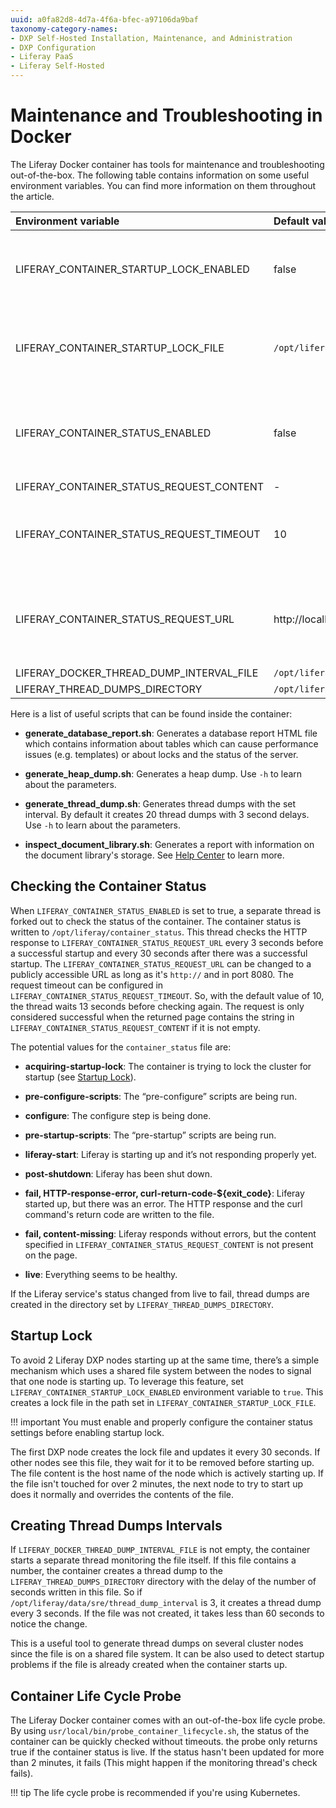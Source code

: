 ```yaml
---
uuid: a0fa82d8-4d7a-4f6a-bfec-a97106da9baf
taxonomy-category-names:
- DXP Self-Hosted Installation, Maintenance, and Administration
- DXP Configuration
- Liferay PaaS
- Liferay Self-Hosted
---
```

# Maintenance and Troubleshooting in Docker

The Liferay Docker container has tools for maintenance and troubleshooting out-of-the-box. The following table contains information on some useful environment variables. You can find more information on them throughout the article.

| Environment variable                     | Default value                                | Purpose                                                                       |
| :--------------------------------------- | :------------------------------------------- | :---------------------------------------------------------------------------- |
| LIFERAY_CONTAINER_STARTUP_LOCK_ENABLED   | false                                        | Set to `true` to avoid 2 nodes starting up at the same time. |
| LIFERAY_CONTAINER_STARTUP_LOCK_FILE      | `/opt/liferay/data/liferay-startup-lock`     | The location where the lock file should be created. |
| LIFERAY_CONTAINER_STATUS_ENABLED         | false                                        | Set to `true` to create a thread to continually check the container status. |
| LIFERAY_CONTAINER_STATUS_REQUEST_CONTENT | -                                            |  |
| LIFERAY_CONTAINER_STATUS_REQUEST_TIMEOUT | 10                                           | The number of seconds between each request.                                   |
| LIFERAY_CONTAINER_STATUS_REQUEST_URL     | http://localhost:8080/c/portal/robots        | The thread checks the HTTP response to the URL set here.                      |
| LIFERAY_DOCKER_THREAD_DUMP_INTERVAL_FILE | `/opt/liferay/data/sre/thread_dump_interval` |  |
| LIFERAY_THREAD_DUMPS_DIRECTORY           | `/opt/liferay/data/sre/thread_dumps`         |  |

Here is a list of useful scripts that can be found inside the container:

- **generate_database_report.sh**: Generates a database report HTML file which contains information about tables which can cause performance issues (e.g. templates) or about locks and the status of the server.

- **generate_heap_dump.sh**: Generates a heap dump. Use `-h` to learn about the parameters.

- **generate_thread_dump.sh**: Generates thread dumps with the set interval. By default it creates 20 thread dumps with 3 second delays. Use `-h` to learn about the parameters.

- **inspect_document_library.sh**: Generates a report with information on the document library's storage. See [Help Center](https://help.liferay.com/hc/en-us/articles/16529765923085-How-to-find-out-what-s-using-the-space-in-our-Document-Library-on-Liferay-PaaS) to learn more.

## Checking the Container Status

When `LIFERAY_CONTAINER_STATUS_ENABLED` is set to true, a separate thread is forked out to check the status of the container. The container status is written to `/opt/liferay/container_status`. This thread checks the HTTP response to `LIFERAY_CONTAINER_STATUS_REQUEST_URL` every 3 seconds before a successful startup and every 30 seconds after there was a successful startup. The `LIFERAY_CONTAINER_STATUS_REQUEST_URL` can be changed to a publicly accessible URL as long as it's `http://` and in port 8080. The request timeout can be configured in `LIFERAY_CONTAINER_STATUS_REQUEST_TIMEOUT`. So, with the default value of 10, the thread waits 13 seconds before checking again. The request is only considered successful when the returned page contains the string in `LIFERAY_CONTAINER_STATUS_REQUEST_CONTENT` if it is not empty.

The potential values for the `container_status` file are:

- **acquiring-startup-lock**: The container is trying to lock the cluster for startup (see [Startup Lock](#startup-lock)).

- **pre-configure-scripts**: The “pre-configure” scripts are being run.

- **configure**: The configure step is being done.

- **pre-startup-scripts**: The “pre-startup” scripts are being run.

- **liferay-start**: Liferay is starting up and it’s not responding properly yet.

- **post-shutdown**: Liferay has been shut down.

- **fail, HTTP-response-error, curl-return-code-${exit_code}**: Liferay started up, but there was an error. The HTTP response and the curl command's return code are written to the file.

- **fail, content-missing**: Liferay responds without errors, but the content specified in `LIFERAY_CONTAINER_STATUS_REQUEST_CONTENT` is not present on the page.

- **live**: Everything seems to be healthy.

If the Liferay service's status changed from live to fail, thread dumps are created in the directory set by `LIFERAY_THREAD_DUMPS_DIRECTORY`.

## Startup Lock

To avoid 2 Liferay DXP nodes starting up at the same time, there’s a simple mechanism which uses a shared file system between the nodes to signal that one node is starting up. To leverage this feature, set `LIFERAY_CONTAINER_STARTUP_LOCK_ENABLED` environment variable to `true`. This creates a lock file in the path set in `LIFERAY_CONTAINER_STARTUP_LOCK_FILE`.

!!! important
    You must enable and properly configure the container status settings before enabling startup lock.

The first DXP node creates the lock file and updates it every 30 seconds. If other nodes see this file, they wait for it to be removed before starting up. The file content is the host name of the node which is actively starting up. If the file isn't touched for over 2 minutes, the next node to try to start up does it normally and overrides the contents of the file.

## Creating Thread Dumps Intervals

If `LIFERAY_DOCKER_THREAD_DUMP_INTERVAL_FILE` is not empty, the container starts a separate thread monitoring the file itself. If this file contains a number, the container creates a thread dump to the `LIFERAY_THREAD_DUMPS_DIRECTORY` directory with the delay of the number of seconds written in this file. So if `/opt/liferay/data/sre/thread_dump_interval` is 3, it creates a thread dump every 3 seconds. If the file was not created, it takes less than 60 seconds to notice the change.

This is a useful tool to generate thread dumps on several cluster nodes since the file is on a shared file system. It can be also used to detect startup problems if the file is already created when the container starts up.

## Container Life Cycle Probe

The Liferay Docker container comes with an out-of-the-box life cycle probe. By using `usr/local/bin/probe_container_lifecycle.sh`, the status of the container can be quickly checked without timeouts. the probe only returns true if the container status is live. If the status hasn't been updated for more than 2 minutes, it fails (This might happen if the monitoring thread's check fails).

!!! tip
    The life cycle probe is recommended if you're using Kubernetes.